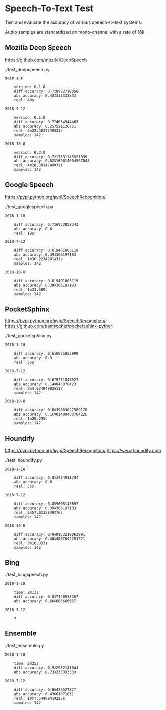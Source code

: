 Speech-To-Text Test
===================

Test and evaluate the accuracy of various speech-to-text systems.

Audio samples are standardized on mono-channel with a rate of 16k.

Mozilla Deep Speech
-------------------

https://github.com/mozilla/DeepSpeech

./test_deepspeech.py

    2018-1-8
    
        version: 0.1.0
        diff accuracy: 0.728972718858
        abs accuracy: 0.433333333333
        real: 40s

    2018-7-12

        version: 0.1.0
        diff accuracy: 0.774034944463
        abs accuracy: 0.253521126761
        real: 4m28.3034749031s
        samples: 142

    2018-10-8

        version: 0.2.0
        diff accuracy: 0.7217131145921839
        abs accuracy: 0.028169014084507043
        real: 4m28.3034749031s
        samples: 142

Google Speech
-------------

https://pypi.python.org/pypi/SpeechRecognition/

./test_googlespeech.py

    2018-1-10

        diff accuracy: 0.726952838341
        abs accuracy: 0.6
        real: 19s

    2018-7-12

        diff accuracy: 0.819401803119
        abs accuracy: 0.394366197183
        real: 1m36.2234201431s
        samples: 142

    2018-10-8
    
        diff accuracy: 0.819401803119
        abs accuracy: 0.394366197183
        real: 1m33.689s
        samples: 142

PocketSphinx
------------

https://pypi.python.org/pypi/SpeechRecognition/
https://github.com/bambocher/pocketsphinx-python

./test_pocketsphinx.py

    2018-1-10
    
        diff accuracy: 0.650675023999
        abs accuracy: 0.3
        real: 25s

    2018-7-12

        diff accuracy: 0.675711847027
        abs accuracy: 0.140845070423
        real: 2m4.07494902611s
        samples: 142

    2018-10-8
    
        diff accuracy: 0.6639683027589178
        abs accuracy: 0.16901408450704225
        real: 1m29.295s
        samples: 142

Houndify
--------

https://pypi.python.org/pypi/SpeechRecognition/
https://www.houndify.com

./test_houndify.py

    2018-1-10
    
        diff accuracy: 0.853484911794
        abs accuracy: 0.6
        real: 35s

    2018-7-12

        diff accuracy: 0.859605148697
        abs accuracy: 0.394366197183
        real: 2m57.0215849876s
        samples: 142

    2018-10-8

        diff accuracy: 0.860153219863991
        abs accuracy: 0.4084507042253521
        real: 3m16.033s
        samples: 142

Bing
----

./test_bingspeech.py

    2018-1-10
    
        time: 2m13s
        diff accuracy: 0.837140933267
        abs accuracy: 0.666666666667

    2018-7-12

        ?

Ensemble
--------

./test_ensemble.py

    2018-1-10
    
        time: 2m25s
        diff accuracy: 0.922982141044
        abs accuracy: 0.733333333333

    2018-7-12

        diff accuracy: 0.86423527877
        abs accuracy: 0.43661971831
        real: 10m7.54498410225s
        samples: 142
